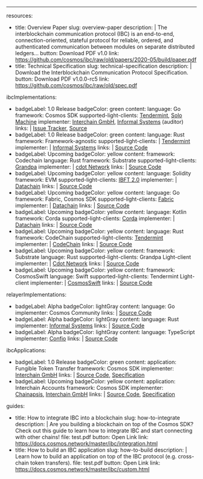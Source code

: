 ---
resources:
  - title: Overview Paper
    slug: overview-paper
    description: |
      The interblockchain communication protocol (IBC) is an end-to-end, connection-oriented, stateful protocol for reliable, ordered, and authenticated communication between modules on separate distributed ledgers...
    button: Download PDF v1.0
    link: https://github.com/cosmos/ibc/raw/old/papers/2020-05/build/paper.pdf
  - title: Technical Specification
    slug: technical-specification
    description: |
      Download the Interblockchain Communication Protocol Specification.
    button: Download PDF v1.0.0-rc5
    link: https://github.com/cosmos/ibc/raw/old/spec.pdf

ibcImplementations:
  - badgeLabel: 1.0 Release
    badgeColor: green
    content:
      language: Go
      framework: Cosmos SDK
      supported-light-clients: <a href="https://github.com/cosmos/ibc-go/tree/main/modules/light-clients/07-tendermint">Tendermint</a>,&nbsp;<a href="https://github.com/cosmos/ibc-go/tree/main/modules/light-clients/06-solomachine">Solo Machine</a>
      implementer: <a href="https://interchain.berlin">Interchain GmbH</a>,&nbsp;<a href="https://informal.systems">Informal Systems</a> (auditor)
      links: |
        <a href="https://github.com/cosmos/ibc">Issue Tracker</a>,&nbsp;<a href="https://github.com/cosmos/ibc-go">Source</a>
  - badgeLabel: 1.0 Release
    badgeColor: green
    content:
      language: Rust
      framework: Framework-agnostic
      supported-light-clients: |
        <a href="https://github.com/informalsystems/tendermint-rs">Tendermint</a>
      implementer: |
        <a href="https://informal.systems">Informal Systems</a>
      links: |
        <a href="https://github.com/informalsystems/ibc-rs">Source Code</a>
  - badgeLabel: Upcoming
    badgeColor: yellow
    content:
      framework: Codechain
      language: Rust
      framework: Substrate
      supported-light-clients: <a href="https://github.com/octopus-network/substrate-ibc/tree/master/src/grandpa">Grandpa</a>
      implementer: |
        <a href="https://cdot.network">cdot Network</a>
      links: |
        <a href="https://github.com/cdot-network/substrate-ibc">Source Code</a>
  - badgeLabel: Upcoming
    badgeColor: yellow
    content:
      language: Solidity
      framework: EVM
      supported-light-clients: <a href="https://github.com/datachainlab/ibc-solidity/blob/main/docs/ibft2-light-client.md">IBFT 2.0</a>
      implementer: |
        <a href="https://github.com/datachainlab">Datachain</a>
      links: |
        <a href="https://github.com/datachainlab/ibc-solidity">Source Code</a>
  - badgeLabel: Upcoming
    badgeColor: yellow
    content:
      language: Go
      framework: Fabric, Cosmos SDK
      supported-light-clients: <a href="https://github.com/datachainlab/fabric-ibc/tree/main/x/ibc/light-clients/xx-fabric">Fabric</a>
      implementer: |
        <a href="https://github.com/datachainlab">Datachain</a>
      links: |
        <a href="https://github.com/datachainlab/fabric-ibc">Source Code</a>
  - badgeLabel: Upcoming
    badgeColor: yellow
    content:
      language: Kotlin
      framework: Corda
      supported-light-clients: <a href="https://github.com/datachainlab/corda-ibc/tree/main/go/x/ibc/light-clients/xx-corda">Corda</a>
      implementer: |
        <a href="https://github.com/datachainlab">Datachain</a>
      links: |
        <a href="https://github.com/datachainlab/corda-ibc">Source Code</a>
  - badgeLabel: Upcoming
    badgeColor: yellow
    content:
      language: Rust
      framework: CodeChain
      supported-light-clients: <a href="https://github.com/CodeChain-io/codechain/blob/master/core/src/client/client.rs">Tendermint</a>
      implementer: |
        <a href="https://codechain.io">CodeChain</a>
      links: |
        <a href="https://github.com/CodeChain-io/codechain">Source Code</a>
  - badgeLabel: Upcoming
    badgeColor: yellow
    content:
      framework: Substrate
      language: Rust
      supported-light-clients: Grandpa Light-client
      implementer: |
        <a href="https://cdot.network">Cdot Network</a>
      links: |
        <a href="https://github.com/cdot-network/substrate-ibc">Source Code</a>
- badgeLabel: Upcoming
    badgeColor: yellow
    content:
      framework: CosmosSwift
      language: Swift
      supported-light-clients: Tendermint Light-client
      implementer: |
        <a href="https://github.com/CosmosSwift">CosmosSwift</a>
      links: |
        <a href="https://github.com/CosmosSwift/swift-cosmos">Source Code</a>

relayerImplementations:
  - badgeLabel: Alpha
    badgeColor: lightGray
    content:
      language: Go
      implementer: Cosmos Community
      links: |
        <a href="https://github.com/cosmos/relayer">Source Code</a>
  - badgeLabel: Alpha
    badgeColor: lightGray
    content:
      language: Rust
      implementer: <a href="https://informal.systems/">Informal Systems</a>
      links: |
        <a href="https://github.com/informalsystems/ibc-rs/tree/master/relayer-cli">Source Code</a>
  - badgeLabel: Alpha
    badgeColor: lightGray
    content:
      language: TypeScript
      implementer: <a href="https://confio.tech/">Confio</a>
      links: |
        <a href="https://github.com/confio/ts-relayer">Source Code</a>

ibcApplications:
  - badgeLabel: 1.0 Release
    badgeColor: green
    content:
      application: Fungible Token Transfer
      framework: Cosmos SDK
      implementer: <a href="https://interchain.berlin">Interchain GmbH</a>
      links: |
        <a href="https://github.com/cosmos/cosmos-sdk/tree/master/x/ibc/applications/transfer">Source Code</a>,&nbsp;<a href="https://github.com/cosmos/ics/tree/master/spec/ics-020-fungible-token-transfer">Specification</a>
  - badgeLabel: Upcoming
    badgeColor: yellow
    content:
      application: Interchain Accounts
      framework: Cosmos SDK
      implementer: <a href="https://chainapsis.com/">Chainapsis</a>,&nbsp;<a href="https://interchain.berlin">Interchain GmbH</a>
      links: |
        <a href="https://github.com/chainapsis/cosmos-sdk-interchain-account">Source Code</a>,&nbsp;<a href="https://github.com/cosmos/ics/tree/master/spec/ics-027-interchain-accounts">Specification</a>

guides:
  - title: How to integrate IBC into a blockchain
    slug: how-to-integrate
    description: |
      Are you building a blockchain on top of the Cosmos SDK? Check out this guide to learn how to integrate IBC and start connecting with other chains!
    file: test.pdf
    button: Open Link
    link: https://docs.cosmos.network/master/ibc/integration.html
  - title: How to build an IBC application
    slug: how-to-build
    description: |
      Learn how to build an application on top of the IBC protocol (e.g. cross-chain token transfers). 
    file: test.pdf
    button: Open Link
    link: https://docs.cosmos.network/master/ibc/custom.html
